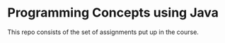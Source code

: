 # Programming Concepts using Java
This repo consists of the set of assignments put up in the course. 
